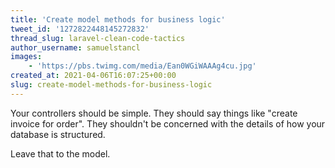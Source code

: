 ```yaml
---
title: 'Create model methods for business logic'
tweet_id: '1272822448145272832'
thread_slug: laravel-clean-code-tactics
author_username: samuelstancl
images:
    - 'https://pbs.twimg.com/media/Ean0WGiWAAAg4cu.jpg'
created_at: 2021-04-06T16:07:25+00:00
slug: create-model-methods-for-business-logic
---
```


Your controllers should be simple. They should say things like "create invoice for order". They shouldn't be concerned with the details of how your database is structured.

Leave that to the model.
